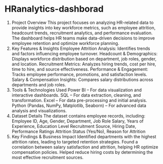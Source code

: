 # HRanalytics-dashborad
1. Project Overview
This project focuses on analyzing HR-related data to provide insights into key workforce metrics, such as employee attrition, headcount trends, recruitment analytics, and performance evaluation. The dashboard helps HR teams make data-driven decisions to improve employee retention and optimize workforce planning.
2. Key Features & Insights
Employee Attrition Analysis: Identifies trends and factors influencing employee turnover.
Headcount & Demographics: Displays workforce distribution based on department, job roles, gender, and location.
Recruitment Metrics: Analyzes hiring trends, cost per hire, time to hire, and source effectiveness.
Performance & Engagement: Tracks employee performance, promotions, and satisfaction levels.
Salary & Compensation Insights: Compares salary distributions across departments and job roles.
3. Tools & Technologies Used
Power BI – For data visualization and interactive dashboards.
SQL – For data extraction, cleaning, and transformation.
Excel – For data pre-processing and initial analysis.
Python (Pandas, NumPy, Matplotlib, Seaborn) – For advanced data analysis and visualizations.
4. Dataset Details
The dataset contains employee records, including:
Employee ID, Age, Gender, Department, Job Role
Salary, Years of Experience, Education Level
Recruitment Source, Hiring Date, Performance Ratings
Attrition Status (Yes/No), Reason for Attrition
5. Key Findings & Business Impact
Identified departments with the highest attrition rates, leading to targeted retention strategies.
Found a correlation between salary satisfaction and attrition, helping HR optimize compensation policies.
Helped reduce hiring costs by determining the most effective recruitment sources.
 
